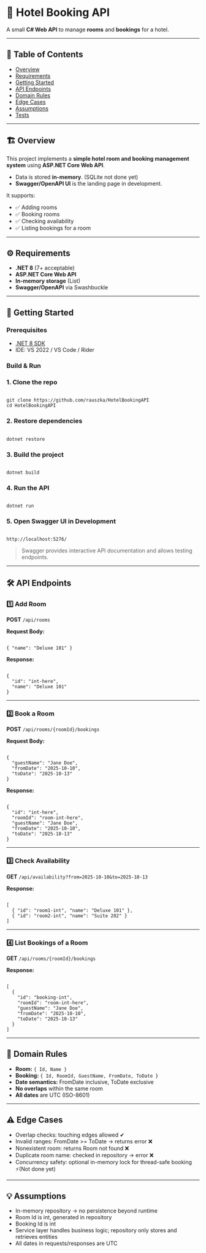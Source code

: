 # 🏨 Hotel Booking API

A small **C# Web API** to manage **rooms** and **bookings** for a hotel.

---

## 📑 Table of Contents

- [Overview](#overview)  
- [Requirements](#requirements)  
- [Getting Started](#getting-started)  
- [API Endpoints](#api-endpoints)  
- [Domain Rules](#domain-rules)  
- [Edge Cases](#edge-cases)  
- [Assumptions](#assumptions)  
- [Tests](#tests)  

---

## 🏗 Overview

This project implements a **simple hotel room and booking management system** using **ASP.NET Core Web API**.  

- Data is stored **in-memory**. (SQLite not done yet)
- **Swagger/OpenAPI UI** is the landing page in development.  

It supports:

- ✅ Adding rooms  
- ✅ Booking rooms  
- ✅ Checking availability  
- ✅ Listing bookings for a room  

---

## ⚙ Requirements

- **.NET 8** (7+ acceptable)  
- **ASP.NET Core Web API**  
- **In-memory storage** (List)  
- **Swagger/OpenAPI** via Swashbuckle  

---

## 🚀 Getting Started

### Prerequisites

- [.NET 8 SDK](https://dotnet.microsoft.com/en-us/download/dotnet/8.0)  
- IDE: VS 2022 / VS Code / Rider  

### Build & Run


### 1. Clone the repo

<pre><code class="bash">
git clone https://github.com/rauszka/HotelBookingAPI
cd HotelBookingAPI
</code></pre>

### 2. Restore dependencies

<pre><code class="bash">
dotnet restore
</code></pre>

### 3. Build the project

<pre><code class="bash">
dotnet build
</code></pre>

### 4. Run the API

<pre><code class="bash">
dotnet run
</code></pre>

### 5. Open Swagger UI in Development

<pre><code class="arduino">
http://localhost:5276/
</code></pre>

> Swagger provides interactive API documentation and allows testing endpoints.

---

## 🛠 API Endpoints

### 1️⃣ Add Room

**POST** `/api/rooms`

**Request Body:**

<pre><code class="json">
{ "name": "Deluxe 101" }
</code></pre>

**Response:**

<pre><code class="json">
{
  "id": "int-here",
  "name": "Deluxe 101"
}
</code></pre>

---

### 2️⃣ Book a Room

**POST** `/api/rooms/{roomId}/bookings`

**Request Body:**

<pre><code class="json">
{
  "guestName": "Jane Doe",
  "fromDate": "2025-10-10",
  "toDate": "2025-10-13"
}
</code></pre>

**Response:**

<pre><code class="json">
{
  "id": "int-here",
  "roomId": "room-int-here",
  "guestName": "Jane Doe",
  "fromDate": "2025-10-10",
  "toDate": "2025-10-13"
}
</code></pre>

---

### 3️⃣ Check Availability

**GET** `/api/availability?from=2025-10-10&to=2025-10-13`

**Response:**

<pre><code class="json">
[
  { "id": "room1-int", "name": "Deluxe 101" },
  { "id": "room2-int", "name": "Suite 202" }
]
</code></pre>

---

### 4️⃣ List Bookings of a Room

**GET** `/api/rooms/{roomId}/bookings`

**Response:**

<pre><code class="json">
[
  {
    "id": "booking-int",
    "roomId": "room-int-here",
    "guestName": "Jane Doe",
    "fromDate": "2025-10-10",
    "toDate": "2025-10-13"
  }
]
</code></pre>

---

## 📌 Domain Rules

- **Room:** `{ Id, Name }`  
- **Booking:** `{ Id, RoomId, GuestName, FromDate, ToDate }`  
- **Date semantics:** FromDate inclusive, ToDate exclusive  
- **No overlaps** within the same room  
- **All dates** are UTC (ISO-8601)  

---

## ⚠ Edge Cases

- Overlap checks: touching edges allowed ✔  
- Invalid ranges: FromDate >= ToDate → returns error ❌  
- Nonexistent room: returns Room not found ❌  
- Duplicate room name: checked in repository → error ❌  
- Concurrency safety: optional in-memory lock for thread-safe booking ⚡(Not done yet)  

---

## 💡 Assumptions

- In-memory repository → no persistence beyond runtime  
- Room Id is int, generated in repository  
- Booking Id is int  
- Service layer handles business logic; repository only stores and retrieves entities  
- All dates in requests/responses are UTC  
